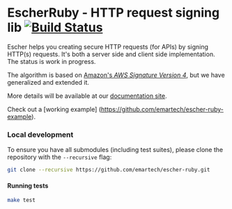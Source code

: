 EscherRuby - HTTP request signing lib [![Build Status](https://img.shields.io/github/actions/workflow/status/emartech/escher-ruby/ruby.yml?branch=master)](https://github.com/emartech/escher-ruby/actions/workflows/ruby.yml)
=====================================

Escher helps you creating secure HTTP requests (for APIs) by signing HTTP(s) requests. It's both a server side and client side implementation. The status is work in progress.

The algorithm is based on [Amazon's _AWS Signature Version 4_](http://docs.aws.amazon.com/AmazonS3/latest/API/sig-v4-authenticating-requests.html), but we have generalized and extended it.

More details will be available at our [documentation site](http://escherauth.io/).

Check out a [working example] (https://github.com/emartech/escher-ruby-example).

### Local development

To ensure you have all submodules (including test suites), please clone the repository with the `--recursive` flag:

```bash
git clone --recursive https://github.com/emartech/escher-ruby.git
```

#### Running tests

```bash
make test
```
